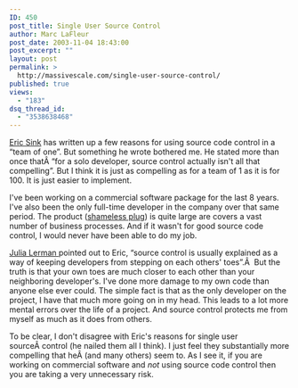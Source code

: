 ```yaml
---
ID: 450
post_title: Single User Source Control
author: Marc LaFleur
post_date: 2003-11-04 18:43:00
post_excerpt: ""
layout: post
permalink: >
  http://massivescale.com/single-user-source-control/
published: true
views:
  - "183"
dsq_thread_id:
  - "3538638468"
---
```

<P><A href="http://software.ericsink.com/20031103.html#10134">Eric Sink</A> has written up a few reasons for using source code control in a &#8220;team of one&#8221;. But something he wrote bothered me. He stated more than once thatÂ &#8220;for a solo developer, source control actually isn't all that compelling&#8221;. But I think it is just as compelling as for a team of 1 as it is for 100. It is just easier to implement.</P>
<P>I've been working on a commercial software package for the last 8 years. I've also been the only full-time developer in the company over that same period. The product (<A href="http://www.service2k.com/">shameless plug</A>) is quite large are covers a vast number of business processes. And if it wasn't for good source code control, I would never have been able to do my job.</P>
<P><A href="http://weblogs.asp.net/jlerman/">Julia Lerman </A>pointed out to Eric, &#8220;source control is usually explained as a way of keeping developers from stepping on each others' toes&#8221;.Â  But the truth is that your own toes are much closer to each other than your neighboring developer's. I've done more damage to my own code than anyone else ever could. The simple fact is that as the only developer on the project, I have that much more going on in my head. This leads to a lot more mental errors over the life of a project. And source control protects me from myself as much as it does from others. </P>
<P>To be clear, I don't disagree with Eric's reasons for single user sourceÂ control (he nailed them all I think). I just feel they substantially more compelling that heÂ (and many others) seem to. As I see it, if you are working on commercial software and <EM>not </EM>using source code control then you are taking a very unnecessary risk. </P>